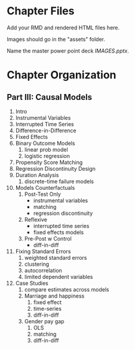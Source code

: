 # Chapter Files 

Add your RMD and rendered HTML files here. 

Images should go in the "assets" folder.

Name the master power point deck *IMAGES.pptx*. 

# Chapter Organization

## Part III: Causal Models

1. Intro
2. Instrumental Variables
3. Interrupted Time Series
4. Difference-in-Difference
5. Fixed Effects
6. Binary Outcome Models
    1. linear prob model
    1. logistic regression
7. Propensity Score Matching
8. Regression Discontinuity Design
9. Duration Analysis
    1. discrete-time failure models
10. Models Counterfactuals
    1. Post-Test Only
       * instrumental variables
       * matching
       * regression discontinuity
    1. Reflexive
       * interrupted time series
       * fixed effects models
    1. Pre-Post w Control
       * diff-in-diff
10. Fixing Standard Errors
    1. weighted standard errors
    1. clustering
    1. autocorrelation
    1. limited dependent variables
11. Case Studies
    1. compare estimates across models
    1. Marriage and happiness
       1. fixed effect
       1. time-series
       1. diff-in-diff
    1. Gender pay gap
       1. OLS 
       1. matching
       1. diff-in-diff

